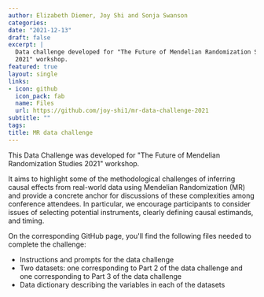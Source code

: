 ```yaml
---
author: Elizabeth Diemer, Joy Shi and Sonja Swanson
categories:
date: "2021-12-13"
draft: false
excerpt: |
  Data challenge developed for "The Future of Mendelian Randomization Studies 
  2021" workshop.
featured: true
layout: single
links:
- icon: github
  icon_pack: fab
  name: Files
  url: https://github.com/joy-shi1/mr-data-challenge-2021
subtitle: ""
tags:
title: MR data challenge
---
```


This Data Challenge was developed for "The Future of Mendelian Randomization 
Studies 2021" workshop. 

It aims to highlight some of the methodological 
challenges of inferring causal effects from real-world data using Mendelian 
Randomization (MR) and provide a concrete anchor for discussions of these 
complexities among conference attendees. In particular, we encourage 
participants to consider issues of selecting potential instruments, clearly 
defining causal estimands, and timing. 

On the corresponding GitHub page, you'll find the following files needed to complete the challenge:
- Instructions and prompts for the data challenge
- Two datasets: one corresponding to Part 2 of the data challenge and one corresponding to Part 3 of the data challenge
- Data dictionary describing the variables in each of the datasets
